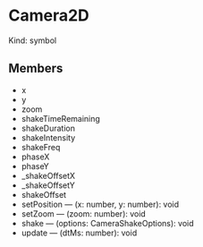 # Camera2D

Kind: symbol

## Members

- x
- y
- zoom
- shakeTimeRemaining
- shakeDuration
- shakeIntensity
- shakeFreq
- phaseX
- phaseY
- \_shakeOffsetX
- \_shakeOffsetY
- shakeOffset
- setPosition — (x: number, y: number): void
- setZoom — (zoom: number): void
- shake — (options: CameraShakeOptions): void
- update — (dtMs: number): void
